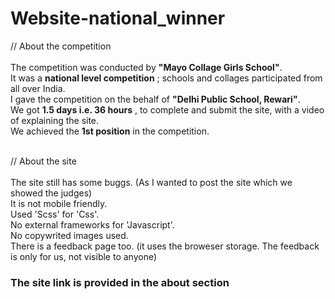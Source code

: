 # Website-national_winner

// About the competition <br><br>
The competition was conducted by  ****"Mayo Collage Girls School"****. <br>
It was a  ****national level competition**** ; schools and collages participated from all over India. <br>
I gave the competition on the behalf of ****"Delhi Public School, Rewari"****. <br>
We got  ****1.5 days i.e. 36 hours**** , to complete and submit the site, with a video of explaining the site. <br>
We achieved the ****1st position**** in the competition.
<br><br>

// About the site <br><br>
The site still has some buggs. (As I wanted to post the site which we showed the judges) <br>
It is not mobile friendly. <br>
Used 'Scss' for 'Css'. <br>
No external frameworks for 'Javascript'. <br>
No copywrited images used. <br>
There is a feedback page too. (it uses the broweser storage. The feedback is only for us, not visible to anyone) <br>

<h3>The site link is provided in the about section</h3>

